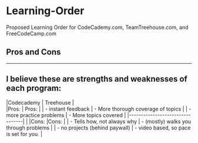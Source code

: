 # Learning-Order
Proposed Learning Order for CodeCademy.com, TeamTreehouse.com, and FreeCodeCamp.com
## Pros and Cons
****
I believe these are strengths and weaknesses of each program:
----
|Codecademy												| Treehouse																|	
|Pros:														| Pros:																		|
| - instant feedback							| - More thorough coverage of topics			|
| - more practice problems				| - More topics covered										|
|---------------------------------|																					|
|Cons:														|Cons:																		|
| - Tells how, not always why			| - (mostly) walks you through problems		|
| - no projects (behind paywall)	| - video based, so pace is set for you.  |
